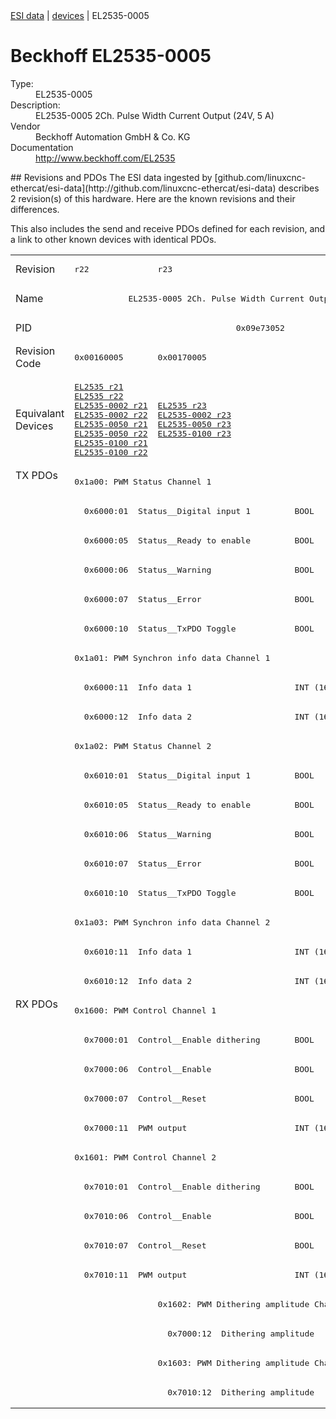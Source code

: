 <div class="nav"><a href="/esi-data">ESI data</a> | <a href="/esi-data/devices">devices</a> | EL2535-0005</div>

#  Beckhoff EL2535-0005

<dl>
  <dt>Type:</dt><dd>EL2535-0005</dd>
  <dt>Description:</dt><dd>EL2535-0005 2Ch. Pulse Width Current Output (24V, 5 A)</dd>
  <dt>Vendor</dt><dd>Beckhoff Automation GmbH & Co. KG</dd>
  <dt>Documentation</dt><dd><a href="http://www.beckhoff.com/EL2535">http://www.beckhoff.com/EL2535</a></dd>
</dl>
## Revisions and PDOs
The ESI data ingested by [github.com/linuxcnc-ethercat/esi-data](http://github.com/linuxcnc-ethercat/esi-data) describes 2 revision(s) of this hardware.  Here are the known revisions and their differences.

This also includes the send and receive PDOs defined for each revision, and a link to other known devices with identical PDOs.

<table>
<tr >
<td class="first">Revision</td>
<td ><pre>r22</pre></td>
<td ><pre>r23</pre></td>
</tr>
<tr >
<td class="first">Name</td>
<td  colspan=2 align="center"><pre>EL2535-0005 2Ch. Pulse Width Current Output (24V, 5 A)</pre></td>
</tr>
<tr >
<td class="first">PID</td>
<td  colspan=2 align="center"><pre>0x09e73052</pre></td>
</tr>
<tr >
<td class="first">Revision Code</td>
<td ><pre>0x00160005</pre></td>
<td ><pre>0x00170005</pre></td>
</tr>
<tr >
<td class="first">Equivalant Devices</td>
<td ><pre><a href="EL2535">EL2535 r21</a><br/><a href="EL2535">EL2535 r22</a><br/><a href="EL2535-0002">EL2535-0002 r21</a><br/><a href="EL2535-0002">EL2535-0002 r22</a><br/><a href="EL2535-0050">EL2535-0050 r21</a><br/><a href="EL2535-0050">EL2535-0050 r22</a><br/><a href="EL2535-0100">EL2535-0100 r21</a><br/><a href="EL2535-0100">EL2535-0100 r22</a></pre></td>
<td ><pre><a href="EL2535">EL2535 r23</a><br/><a href="EL2535-0002">EL2535-0002 r23</a><br/><a href="EL2535-0050">EL2535-0050 r23</a><br/><a href="EL2535-0100">EL2535-0100 r23</a></pre></td>
</tr>
<tr class="txpdo pdosection">
<td class="first" rowspan=18 valign=top>TX PDOs</td>
<td colspan=2 align="left"><pre>0x1a00: PWM Status Channel 1</pre></td>
<td></td>
</tr>
<tr class="txpdo">
<td  colspan=2 align="left"><pre>  0x6000:01  Status__Digital input 1         BOOL</pre></td>
</tr>
<tr class="txpdo">
<td  colspan=2 align="left"><pre>  0x6000:05  Status__Ready to enable         BOOL</pre></td>
</tr>
<tr class="txpdo">
<td  colspan=2 align="left"><pre>  0x6000:06  Status__Warning                 BOOL</pre></td>
</tr>
<tr class="txpdo">
<td  colspan=2 align="left"><pre>  0x6000:07  Status__Error                   BOOL</pre></td>
</tr>
<tr class="txpdo">
<td  colspan=2 align="left"><pre>  0x6000:10  Status__TxPDO Toggle            BOOL</pre></td>
</tr>
<tr class="txpdo pdosection">
<td  colspan=2 align="left"><pre>0x1a01: PWM Synchron info data Channel 1</pre></td>
</tr>
<tr class="txpdo">
<td  colspan=2 align="left"><pre>  0x6000:11  Info data 1                     INT (16 bits)</pre></td>
</tr>
<tr class="txpdo">
<td  colspan=2 align="left"><pre>  0x6000:12  Info data 2                     INT (16 bits)</pre></td>
</tr>
<tr class="txpdo pdosection">
<td  colspan=2 align="left"><pre>0x1a02: PWM Status Channel 2</pre></td>
</tr>
<tr class="txpdo">
<td  colspan=2 align="left"><pre>  0x6010:01  Status__Digital input 1         BOOL</pre></td>
</tr>
<tr class="txpdo">
<td  colspan=2 align="left"><pre>  0x6010:05  Status__Ready to enable         BOOL</pre></td>
</tr>
<tr class="txpdo">
<td  colspan=2 align="left"><pre>  0x6010:06  Status__Warning                 BOOL</pre></td>
</tr>
<tr class="txpdo">
<td  colspan=2 align="left"><pre>  0x6010:07  Status__Error                   BOOL</pre></td>
</tr>
<tr class="txpdo">
<td  colspan=2 align="left"><pre>  0x6010:10  Status__TxPDO Toggle            BOOL</pre></td>
</tr>
<tr class="txpdo pdosection">
<td  colspan=2 align="left"><pre>0x1a03: PWM Synchron info data Channel 2</pre></td>
</tr>
<tr class="txpdo">
<td  colspan=2 align="left"><pre>  0x6010:11  Info data 1                     INT (16 bits)</pre></td>
</tr>
<tr class="txpdo">
<td  colspan=2 align="left"><pre>  0x6010:12  Info data 2                     INT (16 bits)</pre></td>
</tr>
<tr class="rxpdo pdosection">
<td class="first" rowspan=14 valign=top>RX PDOs</td>
<td colspan=2 align="left"><pre>0x1600: PWM Control Channel 1</pre></td>
<td></td>
</tr>
<tr class="rxpdo">
<td  colspan=2 align="left"><pre>  0x7000:01  Control__Enable dithering       BOOL</pre></td>
</tr>
<tr class="rxpdo">
<td  colspan=2 align="left"><pre>  0x7000:06  Control__Enable                 BOOL</pre></td>
</tr>
<tr class="rxpdo">
<td  colspan=2 align="left"><pre>  0x7000:07  Control__Reset                  BOOL</pre></td>
</tr>
<tr class="rxpdo">
<td  colspan=2 align="left"><pre>  0x7000:11  PWM output                      INT (16 bits)</pre></td>
</tr>
<tr class="rxpdo pdosection">
<td  colspan=2 align="left"><pre>0x1601: PWM Control Channel 2</pre></td>
</tr>
<tr class="rxpdo">
<td  colspan=2 align="left"><pre>  0x7010:01  Control__Enable dithering       BOOL</pre></td>
</tr>
<tr class="rxpdo">
<td  colspan=2 align="left"><pre>  0x7010:06  Control__Enable                 BOOL</pre></td>
</tr>
<tr class="rxpdo">
<td  colspan=2 align="left"><pre>  0x7010:07  Control__Reset                  BOOL</pre></td>
</tr>
<tr class="rxpdo">
<td  colspan=2 align="left"><pre>  0x7010:11  PWM output                      INT (16 bits)</pre></td>
</tr>
<tr class="rxpdo pdosection">
<td ></td>
<td ><pre>0x1602: PWM Dithering amplitude Channel 1</pre></td>
</tr>
<tr class="rxpdo">
<td ></td>
<td ><pre>  0x7000:12  Dithering amplitude             UINT (16 bits)</pre></td>
</tr>
<tr class="rxpdo pdosection">
<td ></td>
<td ><pre>0x1603: PWM Dithering amplitude Channel 2</pre></td>
</tr>
<tr class="rxpdo">
<td ></td>
<td ><pre>  0x7010:12  Dithering amplitude             UINT (16 bits)</pre></td>
</tr>
</table>
